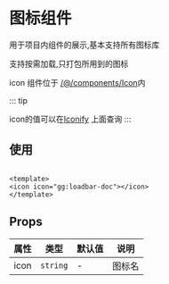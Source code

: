 # 图标组件

用于项目内组件的展示,基本支持所有图标库

支持按需加载,只打包所用到的图标

icon 组件位于 [/@/components/Icon](https://github.com/anncwb/vue-vben-admin/tree/main/src/components/Icon)内

::: tip

icon的值可以在[Iconify](https://iconify.design) 上面查询
:::

## 使用

```vue

<template>
<icon icon="gg:loadbar-doc"></icon>
</template>
```

## Props

| 属性  | 类型      | 默认值 | 说明                                           |
| ----- | --------- | ------ | ---------------------------------------------- |
| icon  | `string`  | -      | 图标名 |
